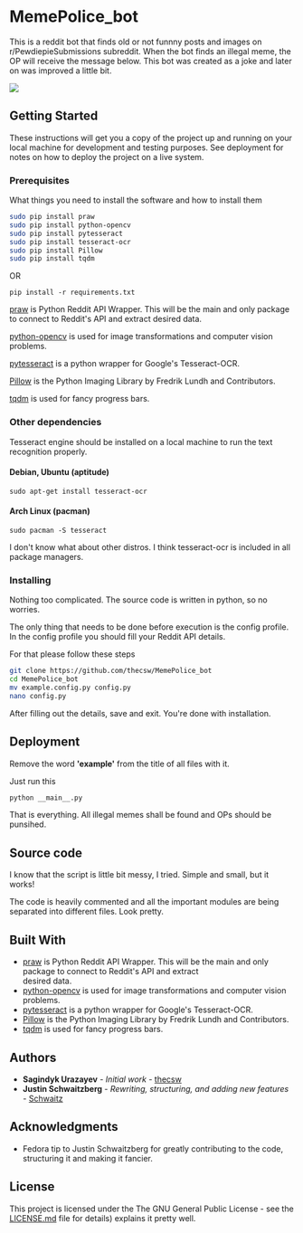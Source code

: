 # MemePolice_bot

This is a reddit bot that finds old or not funnny posts and images on r/PewdiepieSubmissions subreddit. When the bot finds an illegal meme, the OP will receive the message below. This bot was created as a joke and later on was improved a little bit. 

<img src="https://i.imgur.com/DFdBGql.png">

## Getting Started

These instructions will get you a copy of the project up and running on your local machine for development and testing purposes. See deployment for notes on how to deploy the project on a live system.

### Prerequisites

What things you need to install the software and how to install them

```bash
sudo pip install praw
sudo pip install python-opencv
sudo pip install pytesseract
sudo pip install tesseract-ocr
sudo pip install Pillow
sudo pip install tqdm
```

OR

```
pip install -r requirements.txt
```

[praw](https://github.com/praw-dev/praw) is Python Reddit API Wrapper. This will be the main and only package to connect to Reddit's API and extract desired data.

[python-opencv](https://pypi.python.org/pypi/opencv-python) is used for image transformations and computer vision problems.

[pytesseract](https://pypi.python.org/pypi/pytesseract) is a python wrapper for Google's Tesseract-OCR.

[Pillow](https://pillow.readthedocs.io/en/latest/) is the Python Imaging Library by Fredrik Lundh and Contributors.

[tqdm](https://pypi.python.org/pypi/tqdm) is used for fancy progress bars.

### Other dependencies

Tesseract engine should be installed on a local machine to run the text recognition properly.

#### Debian, Ubuntu (aptitude)
```
sudo apt-get install tesseract-ocr
```

#### Arch Linux (pacman)

```
sudo pacman -S tesseract
```

I don't know what about other distros. I think tesseract-ocr is included in all package managers.

### Installing

Nothing too complicated. The source code is written in python, so no worries.

The only thing that needs to be done before execution is the config profile. In the config profile you should fill your Reddit API details.

For that please follow these steps

```bash
git clone https://github.com/thecsw/MemePolice_bot
cd MemePolice_bot
mv example.config.py config.py
nano config.py
```

After filling out the details, save and exit. You're done with installation.

## Deployment

Remove the word **'example'** from the title of all files with it.

Just run this

```bash
python __main__.py
```

That is everything. All illegal memes shall be found and OPs should be punsihed.

## Source code

I know that the script is little bit messy, I tried. Simple and small, but it works!

The code is heavily commented and all the important modules are being separated into different files. Look pretty.

## Built With

* [praw](https://github.com/praw-dev/praw) is Python Reddit API Wrapper. This will be the main and only package to connect to Reddit's API and extract \
desired data.
* [python-opencv](https://pypi.python.org/pypi/opencv-python) is used for image transformations and computer vision problems.
* [pytesseract](https://pypi.python.org/pypi/pytesseract) is a python wrapper for Google's Tesseract-OCR.
* [Pillow](https://pillow.readthedocs.io/en/latest/) is the Python Imaging Library by Fredrik Lundh and Contributors.
* [tqdm](https://pypi.python.org/pypi/tqdm) is used for fancy progress bars.

## Authors

* **Sagindyk Urazayev** - *Initial work* - [thecsw](https://github.com/thecsw)
* **Justin Schwaitzberg** - *Rewriting, structuring, and adding new features* - [Schwaitz](https://github.com/Schwaitz)

## Acknowledgments

* Fedora tip to Justin Schwaitzberg for greatly contributing to the code, structuring it and making it fancier. 

## License

This project is licensed under the The GNU General Public License - see the [LICENSE.md](https://github.com/thecsw/MemePolice_bot/blob/master/LICENSE) file for details) explains it pretty well. 
